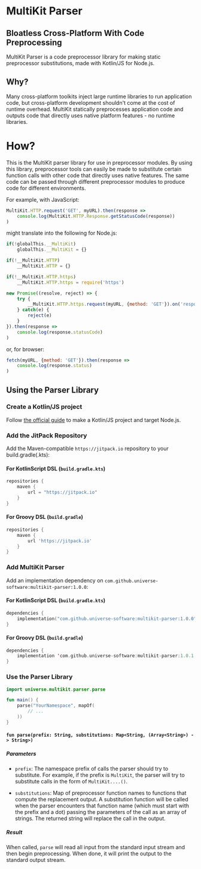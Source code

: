 # MultiKit Parser
## Bloatless Cross-Platform With Code Preprocessing

MultiKit Parser is a code preprocessor library for making static preprocessor substitutions, made with Kotlin/JS for Node.js.

## Why?

Many cross-platform toolkits inject large runtime libraries to run application code, but cross-platform development shouldn't come at the cost of runtime overhead. MultiKit statically preprocesses application code and outputs code that directly uses native platform features - no runtime libraries.

# How?

This is the MultiKit parser library for use in preprocessor modules. By using this library, preprocessor tools can easily be made to substitute certain function calls with other code that directly uses native features. The same code can be passed through different preprocessor modules to produce code for different environments.

For example, with JavaScript:

```javascript
MultiKit.HTTP.request('GET', myURL).then(response =>
    console.log(MultiKit.HTTP.Response.getStatusCode(response))
)
```

might translate into the following for Node.js:

```javascript
if(!globalThis.__MultiKit)
    globalThis.__MultiKit = {}

if(!__MultiKit.HTTP)
    __MultiKit.HTTP = {}

if(!__MultiKit.HTTP.https)
    __MultiKit.HTTP.https = require('https')

new Promise((resolve, reject) => {
    try {
        __MultiKit.HTTP.https.request(myURL, {method: 'GET'}).on('response', resolve).end()
    } catch(e) {
        reject(e)
    }
}).then(response =>
    console.log(response.statusCode)
)
```

or, for browser:

```javascript
fetch(myURL, {method: 'GET'}).then(response =>
    console.log(response.status)
)
```

## Using the Parser Library

### Create a Kotlin/JS project

Follow [the official guide](https://kotlinlang.org/docs/js-project-setup.html) to make a Kotlin/JS project and target Node.js.

### Add the JitPack Repository

Add the Maven-compatible `https://jitpack.io` repository to your build.gradle(.kts):

#### For KotlinScript DSL (`build.gradle.kts`)

```kotlin
repositories {
    maven {
        url = "https://jitpack.io"
    }
}
```

#### For Groovy DSL (`build.gradle`)

```groovy
repositories {
    maven {
        url 'https://jitpack.io'
    }
}
```

### Add MultiKit Parser

Add an implementation dependency on `com.github.universe-software:multikit-parser:1.0.0`:

#### For KotlinScript DSL (`build.gradle.kts`)

```kotlin
dependencies {
    implementation("com.github.universe-software:multikit-parser:1.0.0")
}
```

#### For Groovy DSL (`build.gradle`)

```kotlin
dependencies {
    implementation 'com.github.universe-software:multikit-parser:1.0.1'
}
```

### Use the Parser Library

```kotlin
import universe.multikit.parser.parse

fun main() {
    parse("YourNamespace", mapOf(
        // ...
    ))
}
```

#### `fun parse(prefix: String, substitutions: Map<String, (Array<String>) -> String>)`

##### Parameters

* `prefix`: The namespace prefix of calls the parser should try to substitute. For example, if the prefix is `MultiKit`, the parser will try to substitute calls in the form of `MultiKit....()`.

* `substitutions`: Map of preprocessor function names to functions that compute the replacement output. A substitution function will be called when the parser encounters that function name (which must start with the prefix and a dot) passing the parameters of the call as an array of strings. The returned string will replace the call in the output.

##### Result

When called, `parse` will read all input from the standard input stream and then begin preprocessing. When done, it will print the output to the standard output stream.